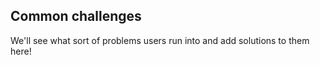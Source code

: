 ## Common challenges

We'll see what sort of problems users run into and add solutions to them here!